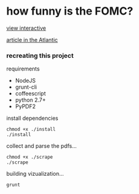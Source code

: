 # how funny is the FOMC?

[view interactive](http://bsouthga.github.io/funnyfed/)

[article in the Atlantic](http://bsouthga.github.io/funnyfed/)

### recreating this project

requirements
- NodeJS
- grunt-cli
- coffeescript
- python 2.7+
- PyPDF2

install dependencies
```
chmod +x ./install
./install
```

collect and parse the pdfs...
```shell
chmod +x ./scrape
./scrape
```

building vizualization...
```shell
grunt
```



